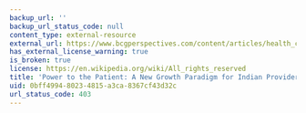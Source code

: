 ```yaml
---
backup_url: ''
backup_url_status_code: null
content_type: external-resource
external_url: https://www.bcgperspectives.com/content/articles/health_care_payers_providers_power_to_patient_new_growth_paradigm_for_indian_providers/
has_external_license_warning: true
is_broken: true
license: https://en.wikipedia.org/wiki/All_rights_reserved
title: 'Power to the Patient: A New Growth Paradigm for Indian Providers'
uid: 0bff4994-8023-4815-a3ca-8367cf43d32c
url_status_code: 403
---
```

